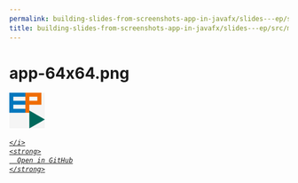 ```yaml
---
permalink: building-slides-from-screenshots-app-in-javafx/slides---ep/src/main/resources/app-64x64.png.html
title: building-slides-from-screenshots-app-in-javafx/slides---ep/src/main/resources/app-64x64.png
---
```


# app-64x64.png
<img src="app-64x64.png" alt="app-64x64.png" />
<div class="social open-gh-btn my-4">
  <a class="btn btn-github" href="https://github.com/tobiasbriones/blog/tree/main/swe/dev/java/javafx/drawing/productivity/building-slides-from-screenshots-app-in-javafx/slides---ep/src/main/resources/app-64x64.png" target="_blank">
    <i class="fab fa-github">
      
    </i>
    <strong>
      Open in GitHub
    </strong>
  </a>
</div>